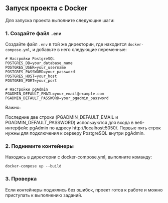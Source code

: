 ## Запуск проекта с Docker

Для запуска проекта выполните следующие шаги:

### 1. Создайте файл `.env`

Создайте файл `.env` в той же директории, где находится `docker-compose.yml`, и добавьте в него следующие переменные:

```env
# Настройки PostgreSQL
POSTGRES_DB=your_database_name
POSTGRES_USER=your_username
POSTGRES_PASSWORD=your_password
POSTGRES_HOST=your_host
POSTGRES_PORT=your_port

# Настройки pgAdmin
PGADMIN_DEFAULT_EMAIL=your_email@example.com
PGADMIN_DEFAULT_PASSWORD=your_pgadmin_password
```

Важно:

Последние две строки (PGADMIN_DEFAULT_EMAIL и PGADMIN_DEFAULT_PASSWORD) используются для входа в веб-интерфейс pgAdmin по адресу http://localhost:5050/.
Первые пять строк нужны для подключения к серверу PostgreSQL внутри pgAdmin.

### 2. Поднимите контейнеры

Находясь в директории с docker-compose.yml, выполните команду:

```docker-compose up --build```

### 3. Проверка

Если контейнеры поднялись без ошибок, проект готов к работе и можно приступать к выполнению заданий.
